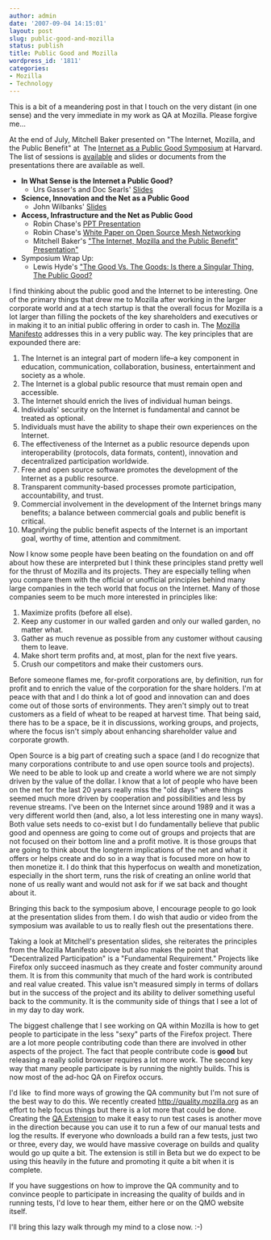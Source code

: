 ```yaml
---
author: admin
date: '2007-09-04 14:15:01'
layout: post
slug: public-good-and-mozilla
status: publish
title: Public Good and Mozilla
wordpress_id: '1811'
categories:
- Mozilla
- Technology
---
```

This is a bit of a meandering post in that I touch on the very distant (in one sense) and the very immediate in my work as QA at Mozilla. Please forgive me...

At the end of July, Mitchell Baker presented on "The Internet, Mozilla, and the Public Benefit" at  The <a href="http://cyber.law.harvard.edu/ipg/Main_Page">Internet as a Public Good Symposium</a> at Harvard. The list of sessions is <a href="http://cyber.law.harvard.edu/ipg/Schedule">available</a> and slides or documents from the presentations there are available as well.
<ul>
	<li><strong>In What Sense is the Internet a Public Good?</strong>
<ul>
	<li>Urs Gasser's and Doc Searls' <a href="https://cyber.law.harvard.edu/%7Eashar/Internet%20as%20a%20Public%20Good/PUBLIC%20GOOD%20Urs.ppt" class="external text" title="https://cyber.law.harvard.edu/~ashar/Internet%20as%20a%20Public%20Good/PUBLIC%20GOOD%20Urs.ppt" rel="nofollow">Slides</a></li>
</ul>
</li>
	<li><strong>Science, Innovation and the Net as a Public Good</strong>
<ul>
	<li>John Wilbanks' <a href="https://cyber.law.harvard.edu/%7Eashar/Internet%20as%20a%20Public%20Good/ipg%20conference%20sciencecommons.pdf" class="external text" title="https://cyber.law.harvard.edu/~ashar/Internet%20as%20a%20Public%20Good/ipg%20conference%20sciencecommons.pdf" rel="nofollow">Slides</a></li>
</ul>
</li>
	<li><strong>Access, Infrastructure and the Net as Public Good</strong>
<ul>
	<li>Robin Chase's <a href="http://cyber.law.harvard.edu/%7Eashar/Internet%20as%20a%20Public%20Good/internet%20public%20good.ppt" class="external text" title="http://cyber.law.harvard.edu/~ashar/Internet%20as%20a%20Public%20Good/internet%20public%20good.ppt" rel="nofollow">PPT Presentation</a></li>
	<li>Robin Chase's <a href="http://cyber.law.harvard.edu/%7Eashar/Internet%20as%20a%20Public%20Good/CREATING%20AN%20OPEN%20SOURCE%20WIRELESS%20MESH%20NETWORK.doc" class="external text" title="http://cyber.law.harvard.edu/~ashar/Internet%20as%20a%20Public%20Good/CREATING%20AN%20OPEN%20SOURCE%20WIRELESS%20MESH%20NETWORK.doc" rel="nofollow">White Paper on Open Source Mesh Networking</a></li>
	<li>Mitchell Baker's <a href="https://cyber.law.harvard.edu/%7Eashar/Internet%20as%20a%20Public%20Good/InternetPublicGood.pdf" class="external text" title="https://cyber.law.harvard.edu/~ashar/Internet%20as%20a%20Public%20Good/InternetPublicGood.pdf" rel="nofollow">"The Internet, Mozilla and the Public Benefit" Presentation"</a></li>
</ul>
</li>
	<li>Symposium Wrap Up:
<ul>
	<li>Lewis Hyde's <a href="https://cyber.law.harvard.edu/~ashar/Internet%20as%20a%20Public%20Good/Hyde%20-%20Public%20Good.pdf">"The Good Vs. The Goods: Is there a Singular Thing, The Public Good?</a></li>
</ul>
</li>
</ul>
I find thinking about the public good and the Internet to be interesting. One of the primary things that drew me to Mozilla after working in the larger corporate world and at a tech startup is that the overall focus for Mozilla is a lot larger than filling the pockets of the key shareholders and executives or in making it to an initial public offering in order to cash in. The <a href="http://www.mozilla.org/about/mozilla-manifesto.html">Mozilla Manifesto</a> addresses this in a very public way. The key principles that are expounded there are:
<ol>
	<li>The Internet is an integral part of modern life–a key component in education, communication, collaboration, business, entertainment and society as a whole.</li>
	<li>The Internet is a global public resource that must remain open and accessible.</li>
	<li>The Internet should enrich the lives of individual human beings.</li>
	<li>Individuals' security on the Internet is fundamental and cannot be treated as optional.</li>
	<li>Individuals must have the ability to shape their own experiences on the Internet.</li>
	<li>The effectiveness of the Internet as a public resource depends upon interoperability (protocols, data formats, content), innovation and decentralized participation worldwide.</li>
	<li>Free and open source software promotes the development of the Internet as a public resource.</li>
	<li>Transparent community-based processes promote participation, accountability, and trust.</li>
	<li>Commercial involvement in the development of the Internet brings many benefits; a balance between commercial goals and public benefit is critical.</li>
	<li>Magnifying the public benefit aspects of the Internet is an important goal, worthy of time, attention and commitment.</li>
</ol>
Now I know some people have been beating on the foundation on and off about how these are interpreted but I think these principles stand pretty well for the thrust of Mozilla and its projects. They are especially telling when you compare them with the official or unofficial principles behind many large companies in the tech world that focus on the Internet. Many of those companies seem to be much more interested in principles like:
<ol>
	<li>Maximize profits (before all else).</li>
	<li>Keep any customer in our walled garden and only our walled garden, no matter what.</li>
	<li>Gather as much revenue as possible from any customer without causing them to leave.</li>
	<li>Make short term profits and, at most, plan for the next five years.</li>
	<li>Crush our competitors and make their customers ours.</li>
</ol>
Before someone flames me, for-profit corporations are, by definition, run for profit and to enrich the value of the corporation for the share holders. I'm at peace with that and I do think a lot of good and innovation can and does come out of those sorts of environments. They aren't simply out to treat customers as a field of wheat to be reaped at harvest time. That being said, there has to be a space, be it in discussions, working groups, and projects, where the focus isn't simply about enhancing shareholder value and corporate growth.

Open Source is a big part of creating such a space (and I do recognize that many corporations contribute to and use open source tools and projects). We need to be able to look up and create a world where we are not simply driven by the value of the dollar. I know that a lot of people who have been on the net for the last 20 years really miss the "old days" where things seemed much more driven by cooperation and possibilities and less by revenue streams. I've been on the Internet since around 1989 and it was a very different world then (and, also, a lot less interesting one in many ways). Both value sets needs to co-exist but I do fundamentally believe that public good and openness are going to come out of groups and projects that are not focused on their bottom line and a profit motive. It is those groups that are going to think about the longterm implications of the net and what it offers or helps create and do so in a way that is focused more on how to then monetize it. I do think that this hyperfocus on wealth and monetization, especially in the short term, runs the risk of creating an online world that none of us really want and would not ask for if we sat back and thought about it.

Bringing this back to the symposium above, I encourage people to go look at the presentation slides from them. I do wish that audio or video from the symposium was available to us to really flesh out the presentations there.

Taking a look at Mitchell's presentation slides, she reiterates the principles from the Mozilla Manifesto above but also makes the point that "Decentralized Participation" is a "Fundamental Requirement." Projects like Firefox only succeed inasmuch as they create and foster community around them. It is from this community that much of the hard work is contributed and real value created. This value isn't measured simply in terms of dollars but in the success of the project and its ability to deliver something useful back to the community. It is the community side of things that I see a lot of in my day to day work.

The biggest challenge that I see working on QA within Mozilla is how to get people to participate in the less "sexy" parts of the Firefox project. There are a lot more people contributing code than there are involved in other aspects of the project. The fact that people contribute code is <strong>good</strong> but releasing a really solid browser requires a lot more work. The second key way that many people participate is by running the nightly builds. This is now most of the ad-hoc QA on Firefox occurs.

I'd like  to find more ways of growing the QA community but I'm not sure of the best way to do this. We recently created <a href="http://quality.mozilla.org">http://quality.mozilla.org</a> as an effort to help focus things but there is a lot more that could be done. Creating the <a href="http://wiki.mozilla.org/Litmus:Extension">QA Extension</a> to make it easy to run test cases is another move in the direction because you can use it to run a few of our manual tests and log the results. If everyone who downloads a build ran a few tests, just two or three, every day, we would have massive coverage on builds and quality would go up quite a bit. The extension is still in Beta but we do expect to be using this heavily in the future and promoting it quite a bit when it is complete.

If you have suggestions on how to improve the QA community and to convince people to participate in increasing the quality of builds and in running tests, I'd love to hear them, either here or on the QMO website itself.

I'll bring this lazy walk through my mind to a close now. :-)

